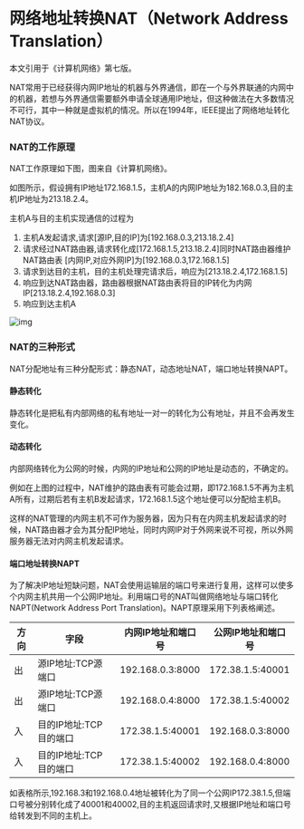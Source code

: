 # 网络地址转换NAT（Network Address Translation）

本文引用于《计算机网络》第七版。

NAT常用于已经获得内网IP地址的机器与外界通信，即在一个与外界联通的内网中的机器，若想与外界通信需要额外申请全球通用IP地址，但这种做法在大多数情况不可行，其中一种就是虚拟机的情况。所以在1994年，IEEE提出了网络地址转化NAT协议。

### NAT的工作原理

NAT工作原理如下图，图来自《计算机网络》。

如图所示，假设拥有IP地址172.168.1.5，主机A的内网IP地址为182.168.0.3,目的主机IP地址为213.18.2.4。

主机A与目的主机实现通信的过程为

1. 主机A发起请求,请求[源IP,目的IP]为[192.168.0.3,213.18.2.4]
2. 请求经过NAT路由器,请求转化成[172.168.1.5,213.18.2.4]同时NAT路由器维护NAT路由表 [内网IP,对应外网IP]为[192.168.0.3,172.168.1.5]
3. 请求到达目的主机，目的主机处理完请求后，响应为[213.18.2.4,172.168.1.5]
4. 响应到达NAT路由器，路由器根据NAT路由表将目的IP转化为内网IP[213.18.2.4,192.168.0.3]
5. 响应到达主机A

![img]({{site.imagepath}/NAT/1.png)

### NAT的三种形式

NAT分配地址有三种分配形式：静态NAT，动态地址NAT，端口地址转换NAPT。

#### 静态转化

静态转化是把私有内部网络的私有地址一对一的转化为公有地址，并且不会再发生变化。

#### 动态转化

内部网络转化为公网的时候，内网的IP地址和公网的IP地址是动态的，不确定的。

例如在上图的过程中，NAT维护的路由表有可能会过期，即172.168.1.5不再为主机A所有，过期后若有主机B发起请求，172.168.1.5这个地址便可以分配给主机B。

这样的NAT管理的内网主机不可作为服务器，因为只有在内网主机发起请求的时候，NAT路由器才会为其分配IP地址，同时内网IP对于外网来说不可视，所以外网服务器无法对内网主机发起请求。

#### 端口地址转换NAPT

为了解决IP地址短缺问题，NAT会使用运输层的端口号来进行复用，这样可以使多个内网主机共用一个公网IP地址。利用端口号的NAT叫做网络地址与端口转化NAPT(Network Address Port Translation)。NAPT原理采用下列表格阐述。

| 方向 | 字段                   | 内网IP地址和端口号 | 公网IP地址和端口号 |
| ---- | ---------------------- | ------------------ | ------------------ |
| 出   | 源IP地址:TCP源端口     | 192.168.0.3:8000   | 172.38.1.5:40001   |
| 出   | 源IP地址:TCP源端口     | 192.168.0.4:8000   | 172.38.1.5:40002   |
| 入   | 目的IP地址:TCP目的端口 | 172.38.1.5:40001   | 192.168.0.3:8000   |
| 入   | 目的IP地址:TCP目的端口 | 172.38.1.5:40002   | 192.168.0.4:8000   |

如表格所示,192.168.3和192.168.0.4地址被转化为了同一个公网IP172.38.1.5,但端口号被分别转化成了40001和40002,目的主机返回请求时,又根据IP地址和端口号给转发到不同的主机上。
